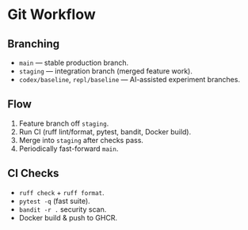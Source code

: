 # Git Workflow

## Branching
- `main` — stable production branch.
- `staging` — integration branch (merged feature work).
- `codex/baseline`, `repl/baseline` — AI-assisted experiment branches.

## Flow
1. Feature branch off `staging`.
2. Run CI (ruff lint/format, pytest, bandit, Docker build).
3. Merge into `staging` after checks pass.
4. Periodically fast-forward `main`.

## CI Checks
- `ruff check` + `ruff format`.
- `pytest -q` (fast suite).
- `bandit -r .` security scan.
- Docker build & push to GHCR.